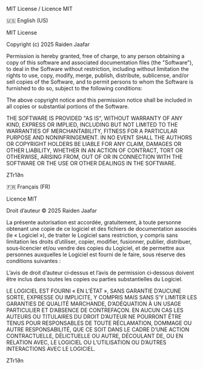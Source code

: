 MIT License / Licence MIT

🇺🇸 English (US)

MIT License

Copyright (c) 2025 Raiden Jaafar

Permission is hereby granted, free of charge, to any person obtaining a copy
of this software and associated documentation files (the "Software"), to deal
in the Software without restriction, including without limitation the rights
to use, copy, modify, merge, publish, distribute, sublicense, and/or sell
copies of the Software, and to permit persons to whom the Software is
furnished to do so, subject to the following conditions:

The above copyright notice and this permission notice shall be included in all
copies or substantial portions of the Software.

THE SOFTWARE IS PROVIDED "AS IS", WITHOUT WARRANTY OF ANY KIND, EXPRESS OR
IMPLIED, INCLUDING BUT NOT LIMITED TO THE WARRANTIES OF MERCHANTABILITY,
FITNESS FOR A PARTICULAR PURPOSE AND NONINFRINGEMENT. IN NO EVENT SHALL THE
AUTHORS OR COPYRIGHT HOLDERS BE LIABLE FOR ANY CLAIM, DAMAGES OR OTHER
LIABILITY, WHETHER IN AN ACTION OF CONTRACT, TORT OR OTHERWISE, ARISING FROM,
OUT OF OR IN CONNECTION WITH THE SOFTWARE OR THE USE OR OTHER DEALINGS IN THE
SOFTWARE.

ZTr1∂n

🇫🇷 Français (FR)

Licence MIT

Droit d’auteur © 2025 Raiden Jaafar

La présente autorisation est accordée, gratuitement, à toute personne obtenant
une copie de ce logiciel et des fichiers de documentation associés (le « Logiciel »),
de traiter le Logiciel sans restriction, y compris sans limitation les droits
d’utiliser, copier, modifier, fusionner, publier, distribuer, sous‑licencier et/ou
vendre des copies du Logiciel, et de permettre aux personnes auxquelles le Logiciel
est fourni de le faire, sous réserve des conditions suivantes :

L’avis de droit d’auteur ci‑dessus et l’avis de permission ci‑dessous doivent être
inclus dans toutes les copies ou parties substantielles du Logiciel.

LE LOGICIEL EST FOURNI « EN L’ÉTAT », SANS GARANTIE D’AUCUNE SORTE, EXPRESSE OU
IMPLICITE, Y COMPRIS MAIS SANS S’Y LIMITER LES GARANTIES DE QUALITÉ MARCHANDE,
D’ADÉQUATION À UN USAGE PARTICULIER ET D’ABSENCE DE CONTREFAÇON. EN AUCUN CAS LES
AUTEURS OU TITULAIRES DU DROIT D’AUTEUR NE POURRONT ÊTRE TENUS POUR RESPONSABLES DE
TOUTE RÉCLAMATION, DOMMAGE OU AUTRE RESPONSABILITÉ, QUE CE SOIT DANS LE CADRE D’UNE
ACTION CONTRACTUELLE, DÉLICTUELLE OU AUTRE, DÉCOULANT DE, OU EN RELATION AVEC, LE
LOGICIEL OU L’UTILISATION OU D’AUTRES INTERACTIONS AVEC LE LOGICIEL.

ZTr1∂n
